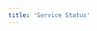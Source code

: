 ```yaml
---
title: 'Service Status'
---
```



<column >

<block>

<service-table></service-table>

</block>

</column>